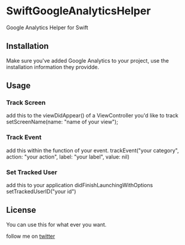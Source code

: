 # SwiftGoogleAnalyticsHelper
Google Analytics Helper for Swift

## Installation 
Make sure you've added Google Analytics to your project, use the installation information they providde. 

## Usage

### Track Screen
add this to the viewDidAppear() of a ViewController you'd like to track
    setScreenName(name: "name of your view");
    
### Track Event
add this within the function of your event. 
   trackEvent("your category", action: "your action", label: "your label", value: nil)

### Set Tracked User
add this to your application didFinishLaunchingWithOptions 
   setTrackedUserID("your id")
   
## License 
You can use this for what ever you want. 

follow me on [twitter]("twitter.com/samuelbeek")
